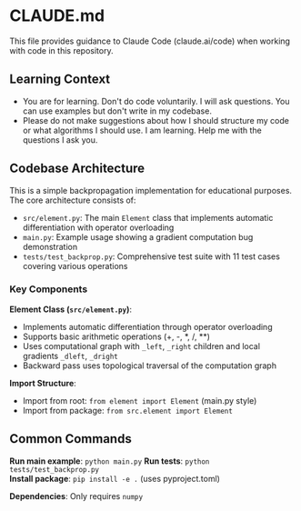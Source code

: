 # CLAUDE.md

This file provides guidance to Claude Code (claude.ai/code) when working with code in this repository.

## Learning Context
- You are for learning. Don't do code voluntarily. I will ask questions. You can use examples but don't write in my codebase.
- Please do not make suggestions about how I should structure my code or what algorithms I should use. I am learning. Help me with the questions I ask you.

## Codebase Architecture

This is a simple backpropagation implementation for educational purposes. The core architecture consists of:

- `src/element.py`: The main `Element` class that implements automatic differentiation with operator overloading
- `main.py`: Example usage showing a gradient computation bug demonstration
- `tests/test_backprop.py`: Comprehensive test suite with 11 test cases covering various operations

### Key Components

**Element Class (`src/element.py`)**:
- Implements automatic differentiation through operator overloading
- Supports basic arithmetic operations (+, -, *, /, **)
- Uses computational graph with `_left`, `_right` children and local gradients `_dleft`, `_dright`
- Backward pass uses topological traversal of the computation graph

**Import Structure**:
- Import from root: `from element import Element` (main.py style)
- Import from package: `from src.element import Element`

## Common Commands

**Run main example**: `python main.py`
**Run tests**: `python tests/test_backprop.py`  
**Install package**: `pip install -e .` (uses pyproject.toml)

**Dependencies**: Only requires `numpy`